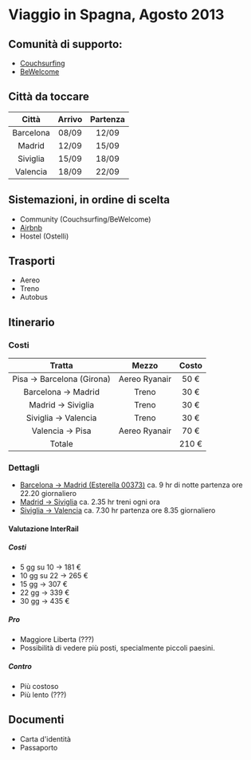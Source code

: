 # Viaggio in Spagna, Agosto 2013

## Comunità di supporto:

* [Couchsurfing](http://couchsurfing.org/)
* [BeWelcome](http://www.bewelcome.org/)

## Città da toccare

| Città     | Arrivo | Partenza |
|:---------:|:------:|:--------:|
|Barcelona  |08/09   | 12/09	|
|Madrid     |12/09   | 15/09    |
|Siviglia   |15/09   | 18/09    |
|Valencia   |18/09   | 22/09    |

## Sistemazioni, in ordine di scelta

* Community (Couchsurfing/BeWelcome)
* [Airbnb](https://www.airbnb.com/)
* Hostel (Ostelli)

## Trasporti

* Aereo
* Treno
* Autobus

## Itinerario

### Costi
| Tratta                   | Mezzo        | Costo  |
|:------------------------:|:------------:|:------:|
|Pisa -> Barcelona (Girona)|Aereo Ryanair |  50 €  |
|Barcelona -> Madrid	   |Treno 	  |  30 €  |
|Madrid -> Siviglia	   |Treno	  |  30 €  |
|Siviglia -> Valencia	   |Treno	  |  30 €  |
|Valencia -> Pisa  	   |Aereo Ryanair |  70 €  |
|Totale	       		   |	 	  | 210 €  |

### Dettagli
* [Barcelona -> Madrid (Esterella 00373)](http://horarios.renfe.com/HIRRenfeWeb/recorrido.do?O=71801&D=17000&F=12-08-2013&T=00373&G=1&TT=ESTRELLA&ID=s&FDS=2013-06-22&DT=9%20h.%201%20min.) ca. 9 hr di notte partenza ore 22.20 giornaliero
* [Madrid -> Siviglia](http://horarios.renfe.com/HIRRenfeWeb/recorrido.do?O=60000&D=51003&F=13-08-2013&T=02070&G=1&TT=AVE&ID=s&FDS=2013-07-15&DT=2%20h.%2035%20min.) ca. 2.35 hr treni ogni ora
* [Siviglia -> Valencia](http://horarios.renfe.com/HIRRenfeWeb/recorrido.do?O=51003&D=65000&F=18-08-2013&T=00694&G=1&TT=TALGO&ID=s&FDS=2013-06-02&DT=7%20h.%2027%20min.)  ca. 7.30 hr partenza ore 8.35 giornaliero

#### Valutazione InterRail
##### Costi
* 5  gg su 10	->	181 €
* 10 gg su 22 	->	265 €
* 15 gg	   	->	307 €
* 22 gg		->	339 €
* 30 gg		->	435 €

##### Pro 
* Maggiore Liberta (???)
* Possibilità di vedere più posti, specialmente piccoli paesini.

##### Contro
* Più costoso
* Più lento (???)

## Documenti

* Carta d'identità
* Passaporto